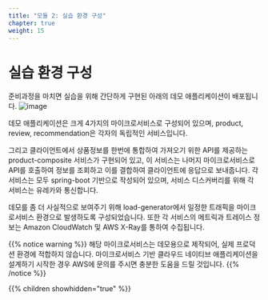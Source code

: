 ```yaml
---
title: "모듈 2: 실습 환경 구성"
chapter: true
weight: 15
---
```


# 실습 환경 구성

준비과정을 마치면 실습을 위해 간단하게 구현된 아래의 데모 애플리케이션이 배포됩니다.
![image](./images/architecture.png)

데모 애플리케이션은 크게 4가지의 마이크로서비스로 구성되어 있으며, product, review, recommendation은 각자의 독립적인 서비스입니다.

그리고 클라이언트에서 상품정보를 한번에 통합하여 가져오기 위한 API를 제공하는 product-composite 서비스가 구현되어 있고, 이 서비스는 나머지 마이크로서비스로 API를 호출하여 정보를 조회하고 이를 결합하여 클라이언트에 응답으로 보내줍니다.
각 서비스는 모두 spring-boot 기반으로 작성되어 있으며, 서비스 디스커버리를 위해 각 서비스는 유레카와 통신합니다.

데모를 좀 더 사실적으로 보여주기 위해 load-generator에서 일정한 트래픽을 마이크로서비스 환경으로 발생하도록 구성되었습니다.
또한 각 서비스의 메트릭과 트레이스 정보는 Amazon CloudWatch 및 AWS X-Ray를 통하여 수집됩니다.

{{% notice warning %}}
해당 마이크로서비스는 데모용으로 제작되어, 실제 프로덕션 환경에 적합하지 않습니다.
마이크로서비스 기반 클라우드 네이티브 애플리케이션을 설계하기 시작한 경우 AWS에 문의를 주시면 충분한 도움을 드릴 것입니다.
{{% /notice %}}

{{% children showhidden="true" %}}
